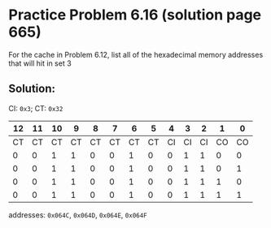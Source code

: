 # Practice Problem 6.16 (solution page 665)
For the cache in Problem 6.12, list all of the hexadecimal memory addresses that will hit in set 3 

## Solution:

CI: `0x3`; CT: `0x32`

|12|11|10|9|8|7|6|5|4|3|2|1|0|
|-|-|-|-|-|-|-|-|-|-|-|-|-|
|CT|CT|CT|CT|CT|CT|CT|CT|CI|CI|CI|CO|CO|
|0|0|1|1|0|0|1|0|0|1|1|0|0|
|0|0|1|1|0|0|1|0|0|1|1|0|1|
|0|0|1|1|0|0|1|0|0|1|1|1|0|
|0|0|1|1|0|0|1|0|0|1|1|1|1|

addresses: `0x064C`, `0x064D`, `0x064E`, `0x064F`
